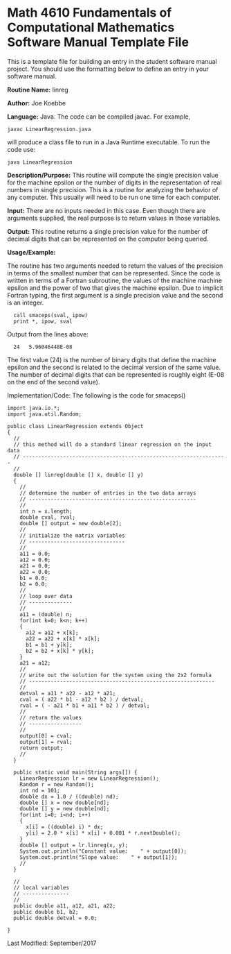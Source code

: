 # Math 4610 Fundamentals of Computational Mathematics Software Manual Template File
This is a template file for building an entry in the student software manual project. You should use the formatting below to
define an entry in your software manual.

**Routine Name:**           linreg

**Author:** Joe Koebbe

**Language:** Java. The code can be compiled javac.
For example,

    javac LinearRegression.java

will produce a class file to run in a Java Runtime executable. To run the code use:

    java LinearRegression

**Description/Purpose:** This routine will compute the single precision value for the machine epsilon or the number of digits
in the representation of real numbers in single precision. This is a routine for analyzing the behavior of any computer. This
usually will need to be run one time for each computer.

**Input:** There are no inputs needed in this case. Even though there are arguments supplied, the real purpose is to
return values in those variables.

**Output:** This routine returns a single precision value for the number of decimal digits that can be represented on the
computer being queried.

**Usage/Example:**

The routine has two arguments needed to return the values of the precision in terms of the smallest number that can be
represented. Since the code is written in terms of a Fortran subroutine, the values of the machine machine epsilon and
the power of two that gives the machine epsilon. Due to implicit Fortran typing, the first argument is a single precision
value and the second is an integer.

      call smaceps(sval, ipow)
      print *, ipow, sval

Output from the lines above:

      24   5.96046448E-08

The first value (24) is the number of binary digits that define the machine epsilon and the second is related to the
decimal version of the same value. The number of decimal digits that can be represented is roughly eight (E-08 on the
end of the second value).

Implementation/Code: The following is the code for smaceps()

```
import java.io.*;
import java.util.Random;

public class LinearRegression extends Object
{
  //
  // this method will do a standard linear regression on the input data
  // ------------------------------------------------------------------
  //
  double [] linreg(double [] x, double [] y)
  {
    //
    // determine the number of entries in the two data arrays
    // ------------------------------------------------------
    //
    int n = x.length;
    double cval, rval;
    double [] output = new double[2];
    //
    // initialize the matrix variables
    // -------------------------------
    //
    a11 = 0.0;
    a12 = 0.0;
    a21 = 0.0;
    a22 = 0.0;
    b1 = 0.0;
    b2 = 0.0;
    //
    // loop over data
    // --------------
    //
    a11 = (double) n;
    for(int k=0; k<n; k++)
    {
      a12 = a12 + x[k];
      a22 = a22 + x[k] * x[k];
      b1 = b1 + y[k];
      b2 = b2 + x[k] * y[k];
    }
    a21 = a12;
    //
    // write out the solution for the system using the 2x2 formula
    // ------------------------------------------------------------
    //
    detval = a11 * a22 - a12 * a21;
    cval = ( a22 * b1 - a12 * b2 ) / detval;
    rval = ( - a21 * b1 + a11 * b2 ) / detval;
    //
    // return the values
    // -----------------
    //
    output[0] = cval;
    output[1] = rval;
    return output;
    //
  }

  public static void main(String args[]) {
    LinearRegression lr = new LinearRegression();
    Random r = new Random();
    int nd = 101;
    double dx = 1.0 / ((double) nd);
    double [] x = new double[nd];
    double [] y = new double[nd];
    for(int i=0; i<nd; i++)
    {
      x[i] = ((double) i) * dx; 
      y[i] = 2.0 * x[i] * x[i] + 0.001 * r.nextDouble();
    }
    double [] output = lr.linreg(x, y);
    System.out.println("Constant value:    " + output[0]);
    System.out.println("Slope value:    " + output[1]);
    //
  }

  //
  // local variables
  // ---------------
  //
  public double a11, a12, a21, a22;
  public double b1, b2;
  public double detval = 0.0;

}

```

Last Modified: September/2017
